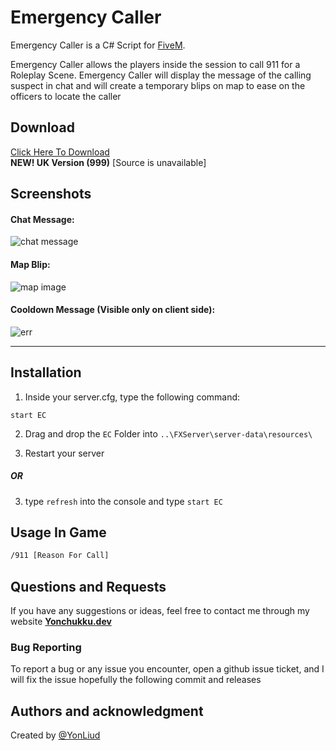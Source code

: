 # Emergency Caller

Emergency Caller is a C# Script for [FiveM](https://fivem.net/).

Emergency Caller allows the players inside the session to call 911 for a Roleplay Scene. Emergency Caller will display the message of the calling suspect in chat and will create a temporary blips on map to ease on the officers to locate the caller
## Download
[Click Here To Download](https://github.com/YonLiud/Emergency-Caller/releases/)
<br /><b>NEW! UK Version (999)</b> [Source is unavailable]

## Screenshots

#### Chat Message:
![chat message](https://i.imgur.com/VfO1F9r.png)

#### Map Blip:
![map image](https://i.imgur.com/p9E3eTc.png)

#### Cooldown Message (Visible only on client side):
![err](https://i.imgur.com/88S9Btj.png)


<hr>

## Installation

1) Inside your server.cfg, type the following command:

```
start EC
```
2) Drag and drop the `EC` Folder into ``..\FXServer\server-data\resources\``

3) Restart your server

##### OR

3) type ``refresh`` into the console and type ``start EC``

## Usage In Game

```bash
/911 [Reason For Call]
```

## Questions and Requests
If you have any suggestions or ideas, feel free to  contact me through my website <b> [Yonchukku.dev](https://Yonchukku.Dev) </b>

### Bug Reporting
To report a bug or any issue you encounter, open a github issue ticket, and I will fix the issue hopefully the following commit and releases 

## Authors and acknowledgment
Created by [@YonLiud](https://github.com/YonLiud)
